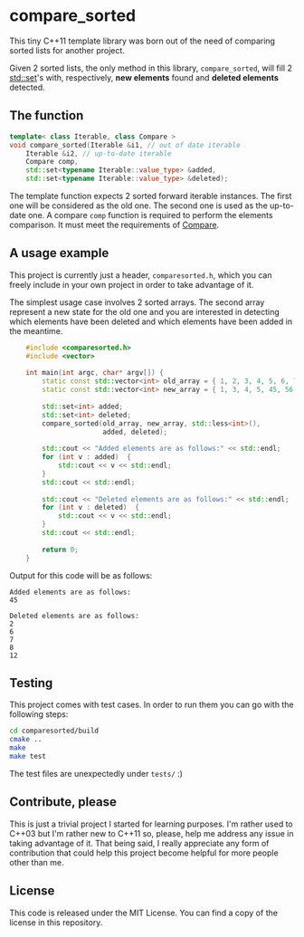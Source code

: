 # compare_sorted
This tiny C++11 template library was born out of the need of comparing sorted lists for another project.

Given 2 sorted lists, the only method in this library, `compare_sorted`, will fill 2 [std::set](http://en.cppreference.com/w/cpp/container/set)'s with, respectively, **new elements** found and **deleted elements** detected.

## The function

```c++
template< class Iterable, class Compare >
void compare_sorted(Iterable &i1, // out of date iterable
    Iterable &i2, // up-to-date iterable
    Compare comp,  
    std::set<typename Iterable::value_type> &added, 
    std::set<typename Iterable::value_type> &deleted);
```

The template function expects 2 sorted forward iterable instances. The first one will be considered as the old one. The second one is used as the up-to-date one. A compare `comp` function is required to perform the elements comparison. It must meet the requirements of [Compare](http://en.cppreference.com/w/cpp/concept/Compare).

## A usage example
This project is currently just a header, `comparesorted.h`, which you can freely include in your own project in order to take advantage of it.

The simplest usage case involves 2 sorted arrays. The second array represent a new state for the old one and you are interested in detecting which elements have been deleted and which elements have been added in  the meantime.
```c++
    #include <comparesorted.h>
    #include <vector>
    
    int main(int argc, char* argv[]) {
        static const std::vector<int> old_array = { 1, 2, 3, 4, 5, 6, 7, 8, 12, 56 };
        static const std::vector<int> new_array = { 1, 3, 4, 5, 45, 56 };
        
        std::set<int> added;
        std::set<int> deleted;
        compare_sorted(old_array, new_array, std::less<int>(),
                       added, deleted);
                       
        std::cout << "Added elements are as follows:" << std::endl;
        for (int v : added)  {
            std::cout << v << std::endl;
        }
        std::cout << std::endl;
        
        std::cout << "Deleted elements are as follows:" << std::endl;
        for (int v : deleted)  {
            std::cout << v << std::endl;
        }
        std::cout << std::endl;
        
        return 0;
    }
```

Output for this code will be as follows:
```
Added elements are as follows:
45

Deleted elements are as follows:
2
6
7
8
12
```

## Testing
This project comes with test cases. In order to run them you can go with the following steps:

```bash
cd comparesorted/build
cmake ..
make
make test
```

The test files are unexpectedly under `tests/` :)

## Contribute, please
This is just a trivial project I started for learning purposes. I'm rather used to C++03 but I'm rather new to C++11 so, please, help me address any issue in taking advantage of it.
That being said, I really appreciate any form of contribution that could help this project become helpful for more people other than me. 

## License
This code is released under the MIT License. You can find a copy of the license in this repository.
